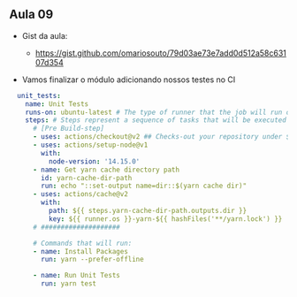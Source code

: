 ## Aula 09

- Gist da aula:
  - https://gist.github.com/omariosouto/79d03ae73e7add0d512a58c63107d354

- Vamos finalizar o módulo adicionando nossos testes no CI


```yml
  unit_tests:
    name: Unit Tests
    runs-on: ubuntu-latest # The type of runner that the job will run on
    steps: # Steps represent a sequence of tasks that will be executed as part of the job
      # [Pre Build-step]
      - uses: actions/checkout@v2 ## Checks-out your repository under $GITHUB_WORKSPACE, so your job can access it
      - uses: actions/setup-node@v1
        with:
          node-version: '14.15.0'
      - name: Get yarn cache directory path
        id: yarn-cache-dir-path
        run: echo "::set-output name=dir::$(yarn cache dir)"
      - uses: actions/cache@v2
        with:
          path: ${{ steps.yarn-cache-dir-path.outputs.dir }}
          key: ${{ runner.os }}-yarn-${{ hashFiles('**/yarn.lock') }}
      # ####################

      # Commands that will run:
      - name: Install Packages
        run: yarn --prefer-offline

      - name: Run Unit Tests
        run: yarn test
```